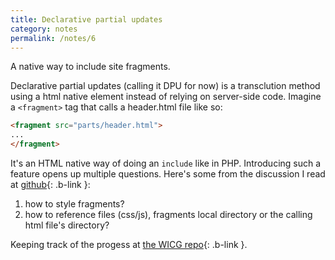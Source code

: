 ```yaml
---
title: Declarative partial updates
category: notes
permalink: /notes/6
---
```


A native way to include site fragments.

Declarative partial updates (calling it DPU for now) is a transclution 
method using a html native element instead of relying on server-side code. 
Imagine a `<fragment>` tag that calls a header.html file like so:

```html
<fragment src="parts/header.html">
...
</fragment>
```

It's an HTML native way of doing an `include` like in PHP. Introducing 
such a feature opens up multiple questions. Here's some from the discussion
I read at [github](https://github.com/WICG/proposals/issues/216){: .b-link }:
1. how to style fragments?
2. how to reference files (css/js), fragments local directory or the
   calling html file's directory?

Keeping track of the progess at [the WICG repo](https://github.com/WICG/declarative-partial-updates){: .b-link }.